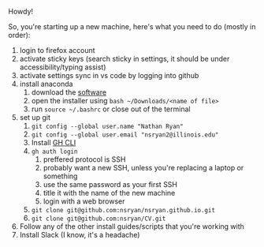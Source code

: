 Howdy!

So, you're starting up a new machine, here's what you need to do (mostly in order):
1. login to firefox account
1. activate sticky keys (search sticky in settings, it should be under accessibility/typing assist)
1. activate settings sync in vs code by logging into github
1. install anaconda
    1. download the [software](https://docs.anaconda.com/anaconda/install/index.html)
    1. open the installer using `bash ~/Downloads/<name of file>`
    1. run `source ~/.bashrc` or close out of the terminal
1. set up git
    1. `git config --global user.name "Nathan Ryan"`
    1. `git config --global user.email "nsryan2@illinois.edu"`
    1. Install [GH CLI](https://cli.github.com/manual/installation)
    1. `gh auth login`
        1. preffered protocol is SSH
        1. probably want a new SSH, unless you're replacing a laptop or something
        1. use the same password as your first SSH
        1. title it with the name of the new machine
        1. login with a web browser
    1. `git clone git@github.com:nsryan/nsryan.github.io.git`
    1. `git clone git@github.com:nsryan/CV.git`
1. Follow any of the other install guides/scripts that you're working with
1. Install Slack (I know, it's a headache)

